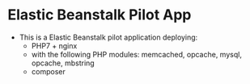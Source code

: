 # Elastic Beanstalk Pilot App

* This is a Elastic Beanstalk pilot application deploying:
  * PHP7 + nginx
  * with the following PHP modules: memcached, opcache, mysql, opcache, mbstring
  * composer
